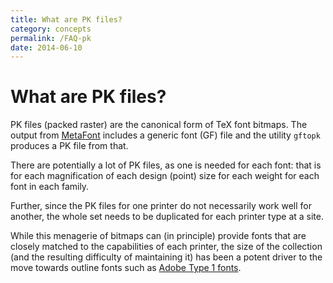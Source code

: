 ```yaml
---
title: What are PK files?
category: concepts
permalink: /FAQ-pk
date: 2014-06-10
---
```


# What are PK files?

PK files (packed raster) are the canonical form of TeX font
bitmaps.  The output from [MetaFont](/FAQ-useMF) includes a generic
font (GF) file and the utility `gftopk` produces a
PK file from that.

There are potentially a lot of PK files, as one
is needed for each font: that is for each magnification of each
design (point) size for each weight for each font in each family.

Further, since the PK files for one printer do not necessarily
work well for another, the whole set needs to be duplicated for each
printer type at a site.

While this menagerie of bitmaps can (in principle) provide fonts that
are closely matched to the capabilities of each printer, the size of
the collection (and the resulting difficulty of maintaining it) has
been a potent driver to the move towards outline fonts such as
[Adobe Type 1 fonts](/FAQ-adobetypen).

